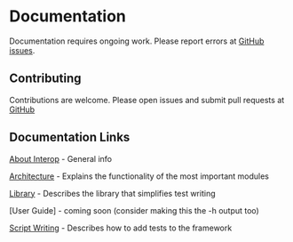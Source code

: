 Documentation
=============
Documentation requires ongoing work.  Please report errors at [GitHub issues](https://github.com/holmanbph/rdma-tests/issues).

Contributing
------------
Contributions are welcome.  Please open issues and submit pull requests at [GitHub](https://github.com/holmanbph/rdma-tests)


Documentation Links
-------------------
[About Interop](https://github.com/holmanbph/rdma-tests/blob/master/README.md) - General info

[Architecture](https://github.com/holmanbph/rdma-tests/tree/master/interop/docs/architecture.md) - Explains the functionality of the most important modules

[Library](https://github.com/holmanbph/rdma-tests/blob/master/interop/testlib/classes/README.md) - Describes the library that simplifies test writing

[User Guide] - coming soon (consider making this the -h output too)

[Script Writing](https://github.com/holmanbph/rdma-tests/blob/master/interop/testlib/scripts/README.md) - Describes how to add tests to the framework
